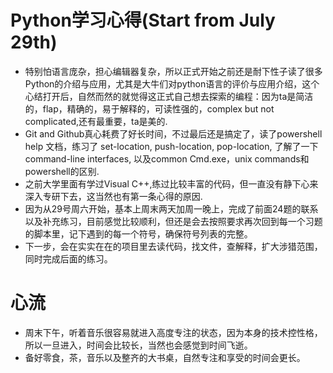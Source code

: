 # Python学习心得(Start from July 29th)
- 特别怕语言庞杂，担心编辑器复杂，所以正式开始之前还是耐下性子读了很多Python的介绍与应用，尤其是大牛们对python语言的评价与应用介绍，这个心结打开后，自然而然的就觉得这正式自己想去探索的编程：因为ta是简洁的，flap，精确的，易于解释的，可读性强的，complex but not complicated,还有最重要，ta是美的.
- Git and Github真心耗费了好长时间，不过最后还是搞定了，读了powershell help 文档，练习了 set-location, push-location, pop-location, 了解了一下command-line interfaces, 以及common Cmd.exe，unix commands和powershell的区别.
- 之前大学里面有学过Visual C++,练过比较丰富的代码，但一直没有静下心来深入专研下去，这当然也有第一条心得的原因.
- 因为从29号周六开始，基本上周末两天加周一晚上，完成了前面24题的联系以及补充练习，目前感觉比较顺利，但还是会去按照要求再次回到每一个习题的脚本里，记下遇到的每一个符号，确保符号列表的完整。
- 下一步，会在实实在在的项目里去读代码，找文件，查解释，扩大涉猎范围，同时完成后面的练习。
# 心流
- 周末下午，听着音乐很容易就进入高度专注的状态，因为本身的技术控性格，所以一旦进入，时间会比较长，当然也会感觉到时间飞逝。
- 备好零食，茶，音乐以及整齐的大书桌，自然专注和享受的时间会更长。
